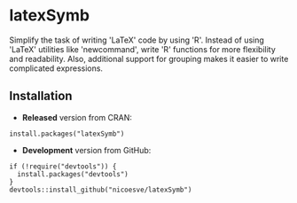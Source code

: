 # latexSymb

Simplify the task of writing 'LaTeX' code by using 'R'. Instead of using 'LaTeX' utilities like 'newcommand', write 'R' functions for more flexibility and readability. Also, additional support for grouping makes it easier to write complicated expressions.

## Installation

- __Released__ version from CRAN:

```{r}
install.packages("latexSymb")
```

- __Development__ version from GitHub:

```{r}
if (!require("devtools")) {
  install.packages("devtools")
}
devtools::install_github("nicoesve/latexSymb")
```
